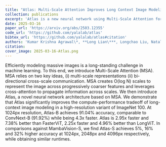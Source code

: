 ```yaml
---
title: "Atlas: Multi-Scale Attention Improves Long Context Image Modeling"
collection: publications
excerpt: 'Atlas is a new neural network using Multi-Scale Attention for efficient cross-scale image modeling. Atlas achieves state-of-the-art accuracy with significantly better speed and compute efficiency on high-resolution image tasks.'
date: 2025-03-16
paper_url: 'https://arxiv.org/abs/2503.12355'
code_url: 'https://github.com/yalalab/atlas'
bibtex_url: 'https://github.com/yalalab/atlas#citation'
authors: 'Kumar Krishna Agrawal\*, **Long Lian\***, Longchao Liu, Natalia Harguindeguy, Boyi Li, Alexander Bick, Maggie Chung, Trevor Darrell, Adam Yala'
citation:
cover_image: 2025-03-16-Atlas.png
---
```

Efficiently modeling massive images is a long-standing challenge in machine learning. To this end, we introduce Multi-Scale Attention (MSA). MSA relies on two key ideas, (i) multi-scale representations (ii) bi-directional cross-scale communication. MSA creates O(log N) scales to represent the image across progressively coarser features and leverages cross-attention to propagate information across scales. We then introduce Atlas, a novel neural network architecture based on MSA. We demonstrate that Atlas significantly improves the compute-performance tradeoff of long-context image modeling in a high-resolution variant of ImageNet 100. At 1024px resolution, Atlas-B achieves 91.04% accuracy, comparable to ConvNext-B (91.92%) while being 4.3x faster. Atlas is 2.95x faster and 7.38% better than FasterViT, 2.25x faster and 4.96% better than LongViT. In comparisons against MambaVision-S, we find Atlas-S achieves 5%, 16% and 32% higher accuracy at 1024px, 2048px and 4096px respectively, while obtaining similar runtimes.

